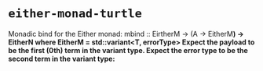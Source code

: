 # `either-monad-turtle`

Monadic bind for the Either monad:
  mbind :: EirtherM<A> → (A → EitherM<B>) → EitherN<B>
where
  EitherM<T> = std::variant<T, errorType>
Expect the payload to be the first (0th) term in the variant type.
Expect the error type to be the second term in the variant type: